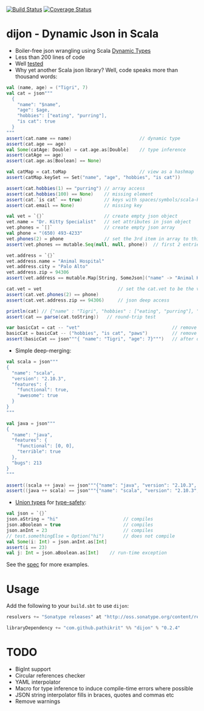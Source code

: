 [![Build Status](https://travis-ci.org/pathikrit/dijon.png?branch=master)](http://travis-ci.org/pathikrit/dijon) [![Coverage Status](https://codecov.io/gh/pathikrit/dijon/branch/master/graph/badge.svg)](https://codecov.io/gh/pathikrit/dijon)

dijon - Dynamic Json in Scala
=====
* Boiler-free json wrangling using Scala [Dynamic Types](https://www.scala-lang.org/api/2.13.0/scala/Dynamic.html)
* Less than 200 lines of code
* Well [tested][1]
* Why yet another Scala json library? Well, code speaks more than thousand words:

```scala
val (name, age) = ("Tigri", 7)
val cat = json"""
  {
    "name": "$name",
    "age": $age,
    "hobbies": ["eating", "purring"],
    "is cat": true
  }
"""
assert(cat.name == name)                         // dynamic type
assert(cat.age == age)
val Some(catAge: Double) = cat.age.as[Double]    // type inference
assert(catAge == age)
assert(cat.age.as[Boolean] == None)

val catMap = cat.toMap                           // view as a hashmap
assert(catMap.keySet == Set("name", "age", "hobbies", "is cat"))

assert(cat.hobbies(1) == "purring") // array access
assert(cat.hobbies(100) == None)    // missing element
assert(cat.`is cat` == true)        // keys with spaces/symbols/scala-keywords need to be escaped with ticks
assert(cat.email == None)           // missing key

val vet = `{}`                      // create empty json object
vet.name = "Dr. Kitty Specialist"   // set attributes in json object
vet.phones = `[]`                   // create empty json array
val phone = "(650) 493-4233"
vet.phones(2) = phone               // set the 3rd item in array to this phone
assert(vet.phones == mutable.Seq(null, null, phone))  // first 2 entries null

vet.address = `{}`
vet.address.name = "Animal Hospital"
vet.address.city = "Palo Alto"
vet.address.zip = 94306
assert(vet.address == mutable.Map[String, SomeJson]("name" -> "Animal Hospital", "city" -> "Palo Alto", "zip" -> 94306))

cat.vet = vet                            // set the cat.vet to be the vet json object we created above
assert(cat.vet.phones(2) == phone)
assert(cat.vet.address.zip == 94306)     // json deep access

println(cat) // {"name" : "Tigri", "hobbies" : ["eating", "purring"], "vet" : {"address" : {"city" : "Palo Alto", "zip" : 94306, "name" : "Animal Hospital"}, "name" : "Dr. Kitty Specialist", "phones" : [null, null, "(650) 493-4233"]}, "is cat" : true, "age" : 7.0}
assert(cat == parse(cat.toString))   // round-trip test

var basicCat = cat -- "vet"                                  // remove 1 key
basicCat = basicCat -- ("hobbies", "is cat", "paws")         // remove multiple keys ("paws" is not in cat)
assert(basicCat == json"""{ "name": "Tigri", "age": 7}""")   // after dropping some keys above
```

* Simple deep-merging:
```scala
val scala = json"""
{
  "name": "scala",
  "version": "2.10.3",
  "features": {
    "functional": true,
    "awesome": true
  }
}
"""

val java = json"""
{
  "name": "java",
  "features": {
    "functional": [0, 0],
    "terrible": true
  },
  "bugs": 213
}
"""

assert((scala ++ java) == json"""{"name": "java", "version": "2.10.3", "features": { "functional": [0, 0], "terrible": true, "awesome": true}, "bugs": 213}""")
assert((java ++ scala) == json"""{"name": "scala", "version": "2.10.3", "features": { "functional": true, "terrible": true, "awesome": true}, "bugs": 213}""")
```

* [Union types](src/main/scala/com/github/pathikrit/dijon/UnionType.scala) for [type-safety](src/main/scala/com/github/pathikrit/dijon/package.scala#L11):
```scala
val json = `{}`
json.aString = "hi"                        // compiles
json.aBoolean = true                       // compiles
json.anInt = 23                            // compiles
// test.somethingElse = Option("hi")       // does not compile
val Some(i: Int) = json.anInt.as[Int]
assert(i == 23)
val j: Int = json.aBoolean.as[Int]    // run-time exception
```

See the [spec][1] for more examples.

Usage
===
Add the following to your `build.sbt` to use `dijon`:
```scala
resolvers += "Sonatype releases" at "http://oss.sonatype.org/content/repositories/releases/"

libraryDependency += "com.github.pathikrit" %% "dijon" % "0.2.4"
```

TODO
====
* BigInt support
* Circular references checker
* YAML interpolator
* Macro for type inference to induce compile-time errors where possible
* JSON string interpolator fills in braces, quotes and commas etc
* Remove warnings

[1]: src/test/scala/com/github/pathikrit/dijon/DijonSpec.scala
